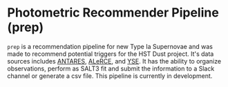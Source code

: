 # Photometric Recommender Pipeline (prep)

`prep` is a recommendation pipeline for new Type Ia Supernovae and was made to recommend potential triggers for the HST Dust project. It's data sources includes [ANTARES](https://antares.noirlab.edu/), [ALeRCE](https://alerce.science/), and [YSE](https://yse.ucsc.edu/). It has the ability to organize observations, perform as SALT3 fit and submit the information to a Slack channel or generate a csv file. This pipeline is currently in development.